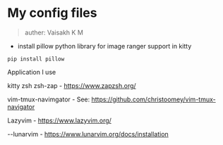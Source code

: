 # My config files
> auther: Vaisakh K M


- install pillow python library for image ranger support in kitty 
```
pip install pillow
```

Application I use

kitty
zsh
zsh-zap - https://www.zapzsh.org/

vim-tmux-navimgator - See: https://github.com/christoomey/vim-tmux-navigator

Lazyvim - https://www.lazyvim.org/


--lunarvim - https://www.lunarvim.org/docs/installation
